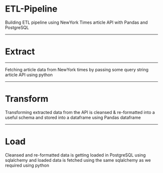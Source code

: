 # ETL-Pipeline
Building ETL pipeline using NewYork Times article API with Pandas and PostgreSQL

---
# Extract
---
Fetching article data from NewYork times 
by passing some query string article API
using python

---
# Transform
Transforming extracted data from the API
is cleansed & re-formatted into a useful schema
and stored into a dataframe using Pandas dataframe

---
# Load
Cleansed and re-formatted data is getting loaded in PostgreSQL
using sqlalchemy and loaded data is fetched using the same 
sqlalchemy as we required using python
